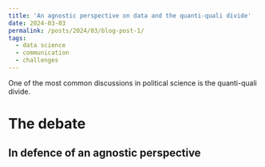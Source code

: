```yaml
---
title: 'An agnostic perspective on data and the quanti-quali divide'
date: 2024-03-03
permalink: /posts/2024/03/blog-post-1/
tags:
  - data science
  - communication
  - challenges
---
```


One of the most common discussions in political science is the quanti-quali divide.

The debate
======



In defence of an agnostic perspective
------
